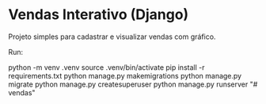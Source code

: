 # Vendas Interativo (Django)

Projeto simples para cadastrar e visualizar vendas com gráfico.

Run:

python -m venv .venv
source .venv/bin/activate
pip install -r requirements.txt
python manage.py makemigrations
python manage.py migrate
python manage.py createsuperuser
python manage.py runserver
"# vendas" 
